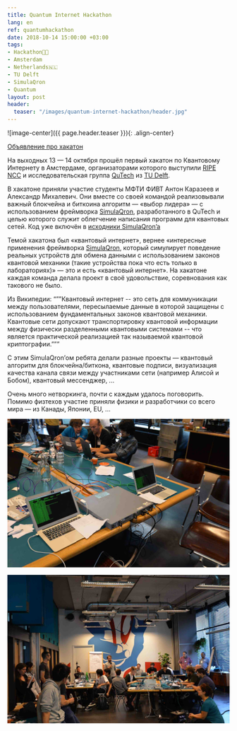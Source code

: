 ```yaml
---
title: Quantum Internet Hackathon
lang: en
ref: quantumhackathon
date: 2018-10-14 15:00:00 +03:00
tags:
- Hackathon👨‍💻
- Amsterdam
- Netherlands🇳🇱
- TU Delft
- SimulaQron
- Quantum
layout: post
header:
  teaser: "/images/quantum-internet-hackathon/header.jpg"
---
```


![image-center]({{ page.header.teaser }}){: .align-center}

[Объявление про хакатон](https://labs.ripe.net/Members/becha/join-the-quantum-internet-hackathon-2018)

На выходных 13 — 14 октября прошёл первый хакатон по Квантовому Интернету в Амстердаме, организаторами которого выступили [RIPE NCC](https://www.ripe.net) и исследовательская группа [QuTech](https://qutech.nl) из [TU Delft](https://www.tudelft.nl/en/).

В хакатоне приняли участие студенты МФТИ ФИВТ Антон Каразеев и Александр Михалевич. Они вместе со своей командой реализовывали важный блокчейна и биткоина алгоритм — «выбор лидера» — с использованием фреймворка [SimulaQron](http://www.simulaqron.org), разработанного в QuTech и целью которого служит облегчение написания программ для квантовых сетей. Код уже включён в [исходники SimulaQron’a](https://github.com/SoftwareQuTech/SimulaQron)

Темой хакатона был «квантовый интернет», вернее «интересные применения фреймворка [SimulaQron](http://www.simulaqron.org), который симулирует поведение реальных устройств для обмена данными с использованием законов квантовой механики (такие устройства пока что есть только в лабораториях)» — это и есть «квантовый интернет». На хакатоне каждая команда делала проект в своё удовольствие, соревнования как такового не было.

Из Википедии:
“””Квантовый интернет -- это сеть для коммуникации между пользователями, пересылаемые данные в которой защищены с использованием фундаментальных законов квантовой механики. Квантовые сети допускают транспортировку квантовой информации между физически разделенными квантовыми системами -- что является практической реализацией так называемой квантовой криптографии.”””

С этим SimulaQron’ом ребята делали разные проекты — квантовый алгоритм для блокчейна/биткона, квантовые подписи, визуализация качества канала связи между участниками сети (например Алисой и Бобом), квантовый мессенджер, ...

Очень много нетворкинга, почти с каждым удалось поговорить. Помимо физтехов участие приняли физики и разработчики со всего мира — из Канады, Японии, EU, ...

![](/images/quantum-internet-hackathon/image1.jpg)

![](/images/quantum-internet-hackathon/image2.jpg)
